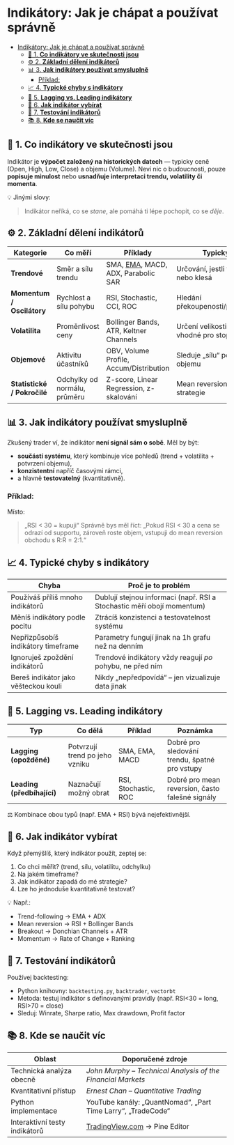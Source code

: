 # Indikátory: Jak je chápat a používat správně

- [Indikátory: Jak je chápat a používat správně](#indikátory-jak-je-chápat-a-používat-správně)
  - [🧠 1. **Co indikátory ve skutečnosti jsou**](#-1-co-indikátory-ve-skutečnosti-jsou)
  - [⚙️ 2. **Základní dělení indikátorů**](#️-2-základní-dělení-indikátorů)
  - [📊 3. **Jak indikátory používat smysluplně**](#-3-jak-indikátory-používat-smysluplně)
    - [Příklad:](#příklad)
  - [📈 4. **Typické chyby s indikátory**](#-4-typické-chyby-s-indikátory)
  - [📐 5. **Lagging vs. Leading indikátory**](#-5-lagging-vs-leading-indikátory)
  - [🧩 6. **Jak indikátor vybírat**](#-6-jak-indikátor-vybírat)
  - [🧪 7. **Testování indikátorů**](#-7-testování-indikátorů)
  - [📚 8. **Kde se naučit víc**](#-8-kde-se-naučit-víc)


## 🧠 1. **Co indikátory ve skutečnosti jsou**

Indikátor je **výpočet založený na historických datech** — typicky ceně (Open, High, Low, Close) a objemu (Volume).
Neví nic o budoucnosti, pouze **popisuje minulost** nebo **usnadňuje interpretaci trendu, volatility či momenta**.

💡 Jinými slovy:

> Indikátor neříká, co se *stane*, ale pomáhá ti lépe pochopit, co se *děje*.


## ⚙️ 2. **Základní dělení indikátorů**

| Kategorie                   | Co měří                      | Příklady                                | Typický účel                                   |
| --------------------------- | ---------------------------- | --------------------------------------- | ---------------------------------------------- |
| **Trendové**                | Směr a sílu trendu           | SMA, [EMA](EMA.md), MACD, ADX, Parabolic SAR      | Určování, jestli trh roste nebo klesá          |
| **Momentum / Oscilátory**   | Rychlost a sílu pohybu       | RSI, Stochastic, CCI, ROC               | Hledání překoupenosti/přeprodanosti            |
| **Volatilita**              | Proměnlivost ceny            | Bollinger Bands, ATR, Keltner Channels  | Určení velikosti pohybů, vhodné pro stop-lossy |
| **Objemové**                | Aktivitu účastníků           | OBV, Volume Profile, Accum/Distribution | Sleduje „sílu“ pohybu podle objemu             |
| **Statistické / Pokročilé** | Odchylky od normálu, průměru | Z-score, Linear Regression, z-skalování | Mean reversion, arbitrážní strategie           |


## 📊 3. **Jak indikátory používat smysluplně**

Zkušený trader ví, že indikátor **není signál sám o sobě**.
Měl by být:

* **součástí systému**, který kombinuje více pohledů (trend + volatilita + potvrzení objemu),
* **konzistentní** napříč časovými rámci,
* a hlavně **testovatelný** (kvantitativně).

### Příklad:

Místo:

> „RSI < 30 = kupuji“
> Správně bys měl říct:
> „Pokud RSI < 30 a cena se odrazí od supportu, zároveň roste objem, vstupuji do mean reversion obchodu s R:R = 2:1.“


## 📈 4. **Typické chyby s indikátory**

| Chyba                                | Proč je to problém                                                     |
| ------------------------------------ | ---------------------------------------------------------------------- |
| Používáš příliš mnoho indikátorů     | Dublují stejnou informaci (např. RSI a Stochastic měří obojí momentum) |
| Měníš indikátory podle pocitu        | Ztrácíš konzistenci a testovatelnost systému                           |
| Nepřizpůsobíš indikátory timeframe   | Parametry fungují jinak na 1h grafu než na denním                      |
| Ignoruješ zpoždění indikátorů        | Trendové indikátory vždy reagují *po* pohybu, ne před ním              |
| Bereš indikátor jako věšteckou kouli | Nikdy „nepředpovídá“ – jen vizualizuje data jinak                      |


## 📐 5. **Lagging vs. Leading indikátory**

| Typ                        | Co dělá                        | Příklad              | Poznámka                                        |
| -------------------------- | ------------------------------ | -------------------- | ----------------------------------------------- |
| **Lagging (opožděné)**     | Potvrzují trend po jeho vzniku | SMA, EMA, MACD       | Dobré pro sledování trendu, špatné pro vstupy   |
| **Leading (předbíhající)** | Naznačují možný obrat          | RSI, Stochastic, ROC | Dobré pro mean reversion, často falešné signály |

⚖️ Kombinace obou typů (např. EMA + RSI) bývá nejefektivnější.


## 🧩 6. **Jak indikátor vybírat**

Když přemýšlíš, který indikátor použít, zeptej se:

1. Co chci měřit? (trend, sílu, volatilitu, odchylku)
2. Na jakém timeframe?
3. Jak indikátor zapadá do mé strategie?
4. Lze ho jednoduše kvantitativně testovat?

💡 Např.:

* Trend-following → EMA + ADX
* Mean reversion → RSI + Bollinger Bands
* Breakout → Donchian Channels + ATR
* Momentum → Rate of Change + Ranking


## 🧪 7. **Testování indikátorů**

Používej backtesting:

* Python knihovny: `backtesting.py`, `backtrader`, `vectorbt`
* Metoda: testuj indikátor s definovanými pravidly (např. RSI<30 = long, RSI>70 = close)
* Sleduj: Winrate, Sharpe ratio, Max drawdown, Profit factor


## 📚 8. **Kde se naučit víc**

| Oblast                        | Doporučené zdroje                                            |
| ----------------------------- | ------------------------------------------------------------ |
| Technická analýza obecně      | *John Murphy – Technical Analysis of the Financial Markets*  |
| Kvantitativní přístup         | *Ernest Chan – Quantitative Trading*                         |
| Python implementace           | YouTube kanály: „QuantNomad“, „Part Time Larry“, „TradeCode“ |
| Interaktivní testy indikátorů | [TradingView.com](https://www.tradingview.com) → Pine Editor |
